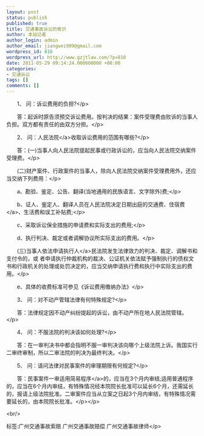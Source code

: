 ```yaml
---
layout: post
status: publish
published: true
title: 交通事故诉讼的常识
author: 本站记者
author_login: admin
author_email: jiangwei909@gmail.com
wordpress_id: 810
wordpress_url: http://www.gzjtlaw.com/?p=810
date: 2011-05-29 09:14:24.000000000 +08:00
categories:
- 交通诉讼
tags: []
comments: []
---
```

<p><p>　　1、 问：诉讼费用的负担?<&#47;p><p>　　答：起诉时原告须预交诉讼费用。按判决的结果：案件受理费由败诉的当事人负担。双方都有责任的由双方分担。<&#47;p><p>　　2、 问：<a>人民法院<&#47;a>收取诉讼费用的范围有哪些?<&#47;p><p>　　答：(一)当事人向人民法院提起民事或行政诉讼的，应当向人民法院交纳案件受理费。<&#47;p><p>　　(二)财产案件、行政案件的当事人，除向人民法院交纳案件受理费用外，还应当交纳下列费用：<&#47;p><p>　　a、勘验、鉴定、公告、翻译(当地通用的民族语言、文字除外)费;<&#47;p><p>　　b、证人、鉴定人、翻译人员在人民法院决定日期出庭的交通费、<a>住宿费<&#47;a>、生活费和误工补贴费;<&#47;p><p>　　c、采取诉讼保全措施的申请费和实际支出的费用;<&#47;p><p>　　d、执行判决、裁定或者调解协议所实际支出的费用。<&#47;p><p>　　(三)当事人依法申请执<a>行人<&#47;a>民法院发生法律效力的判决、裁定、调解书和支付令的，或 者申请执行仲裁机构的裁决、公证机关依法赋予强制执行的债权文书和行政机关的处理或处罚决定的，应当交纳申请执行费和执行中实际支出的费用。<&#47;p><p>　　e、具体的收费标准可参见《诉讼费用缴纳办法》<&#47;p><p>　　3、 问：对不动产管辖法律有何特殊规定?<&#47;p><p>　　答：法律规定因不动产纠纷提起的诉讼，由不动产所在地人民法院管辖。<&#47;p><p>　　4、 问：不服法院的判决该如何处理?<&#47;p><p>　　答：在一审判决书中都会指明不服一审判决该向哪个上级法院上诉。我国实行二审终审制，所以二审法院的判决为最终判决。<&#47;p><p>　　5、 问：请问法律对民事案件的审理期限有何规定?<&#47;p><p>　　答：民事案件一审适用<a>简易程序<&#47;a>的，应当在3个月内审结;适用普通程序的，应当在6个月内审结，有特殊情况经本院院长批准可以延长6个月，还需延长的，报请上级法院批准。二审案件应当从立案之日起3个月内审结，有特殊情况需要延长的，由本院院长批准。<&#47;p><&#47;p><br&#47;><p>标签:广州交通事故索赔 广州交通事故赔偿 广州交通事故律师<&#47;p>
